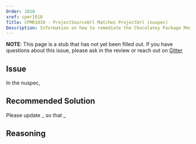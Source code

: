 ```yaml
---
Order: 1010
xref: cpmr1010
Title: CPMR1010 - ProjectSourceUrl Matches ProjectUrl (nuspec)
Description: Information on how to remediate the Chocolatey Package Moderation Rule 1010
---
```


**NOTE**: This page is a stub that has not yet been filled out. If you have questions about this issue, please ask in the review or reach out on [Gitter](https://gitter.im/chocolatey/chocolatey.org)

## Issue

In the nuspec,

## Recommended Solution

Please update _ so that _

## Reasoning

